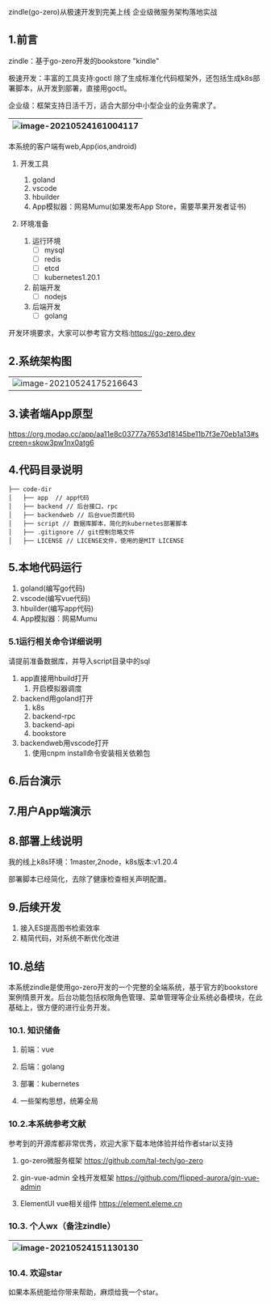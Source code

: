 zindle(go-zero)从极速开发到完美上线 企业级微服务架构落地实战



## 1.前言

zindle：基于go-zero开发的bookstore "kindle"

极速开发：丰富的工具支持:goctl 除了生成标准化代码框架外，还包括生成k8s部署脚本，从开发到部署，直接用goctl。

企业级：框架支持日活千万，适合大部分中小型企业的业务需求了。

| ![image-20210524161004117](images/image-20210524161004117.png) |
| ------------------------------------------------------------ |

本系统的客户端有web,App(ios,android)

1. 开发工具
   1. goland
   2. vscode
   3. hbuilder
   4. App模拟器：网易Mumu(如果发布App Store，需要苹果开发者证书)

2. 环境准备
   1. 运行环境
      - [ ] mysql
      - [ ] redis
      - [ ] etcd
      - [ ] kubernetes1.20.1
   2. 前端开发
      - [ ] nodejs
   3. 后端开发
      - [ ] golang

开发环境要求，大家可以参考官方文档:https://go-zero.dev

## 2.系统架构图

|                                                              |
| ------------------------------------------------------------ |
| ![image-20210524175216643](images/image-20210524175216643.png) |



## 3.读者端App原型

https://org.modao.cc/app/aa11e8c03777a7653d18145be11b7f3e70eb1a13#screen=skow3pw1nx0atg6



## 4.代码目录说明

```
├── code-dir
│   ├── app  // app代码
│   ├── backend // 后台接口，rpc
│   ├── backendweb // 后台vue页面代码
│   ├── script // 数据库脚本，简化的kubernetes部署脚本
│   ├── .gitignore // git控制忽略文件
│   ├── LICENSE // LICENSE文件，使用的是MIT LICENSE

```

## 5.本地代码运行

1. goland(编写go代码)
2. vscode(编写vue代码)
3. hbuilder(编写app代码)
4. App模拟器：网易Mumu

### 5.1运行相关命令详细说明

请提前准备数据库，并导入script目录中的sql

1. app直接用hbuild打开
   1. 开启模拟器调度
2. backend用goland打开
   1. k8s
   2. backend-rpc
   3. backend-api
   4. bookstore
3. backendweb用vscode打开
   1. 使用cnpm install命令安装相关依赖包

## 6.后台演示



## 7.用户App端演示



## 8.部署上线说明

我的线上k8s环境：1master,2node，k8s版本:v1.20.4

部署脚本已经简化，去除了健康检查相关声明配置。



## 9.后续开发

1. 接入ES提高图书检索效率
2. 精简代码，对系统不断优化改进



## 10.总结

本系统zindle是使用go-zero开发的一个完整的全端系统，基于官方的bookstore案例情景开发。后台功能包括权限角色管理、菜单管理等企业系统必备模块，在此基础上，很方便的进行业务开发。

### 10.1. 知识储备

1. 前端：vue

2. 后端：golang

3. 部署：kubernetes

4. 一些架构思想，统筹全局

### 10.2.本系统参考文献

参考到的开源库都非常优秀，欢迎大家下载本地体验并给作者star以支持

1. go-zero微服务框架 https://github.com/tal-tech/go-zero

2. gin-vue-admin 全栈开发框架 https://github.com/flipped-aurora/gin-vue-admin
3. ElementUI vue相关组件 https://element.eleme.cn

### 10.3. 个人wx（备注zindle）

| ![image-20210524151130130](images/image-20210524151130130.png) |
| ------------------------------------------------------------ |



### 10.4. 欢迎star

如果本系统能给你带来帮助，麻烦给我一个star。